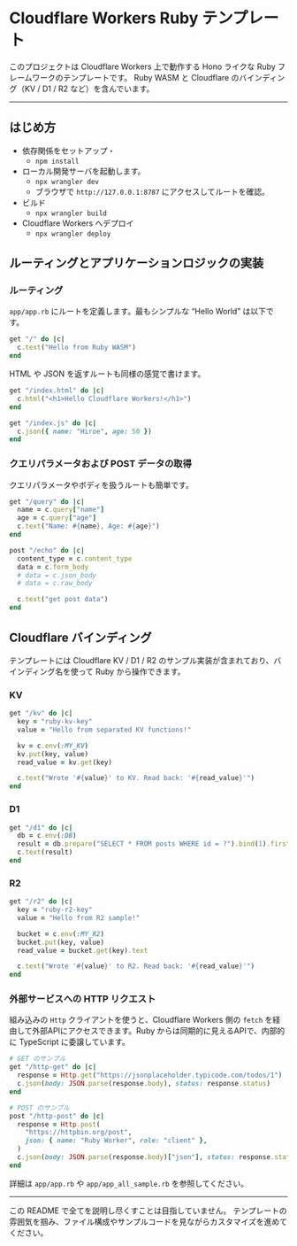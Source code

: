 # Cloudflare Workers Ruby テンプレート

このプロジェクトは Cloudflare Workers 上で動作する Hono ライクな Ruby フレームワークのテンプレートです。
Ruby WASM と Cloudflare のバインディング（KV / D1 / R2 など）を含んでいます。

---

## はじめ方

- 依存関係をセットアップ・
    - `npm install`
- ローカル開発サーバを起動します。
    - `npx wrangler dev`
    - ブラウザで `http://127.0.0.1:8787` にアクセスしてルートを確認。
- ビルド
    - `npx wrangler build`
- Cloudflare Workers へデプロイ
    - `npx wrangler deploy`

## ルーティングとアプリケーションロジックの実装

### ルーティング

`app/app.rb` にルートを定義します。最もシンプルな “Hello World” は以下です。

```ruby
get "/" do |c|
  c.text("Hello from Ruby WASM")
end
```

HTML や JSON を返すルートも同様の感覚で書けます。

```ruby
get "/index.html" do |c|
  c.html("<h1>Hello Cloudflare Workers!</h1>")
end

get "/index.js" do |c|
  c.json({ name: "Hiroe", age: 50 })
end
```

### クエリパラメータおよび POST データの取得

クエリパラメータやボディを扱うルートも簡単です。

```ruby
get "/query" do |c|
  name = c.query["name"]
  age = c.query["age"]
  c.text("Name: #{name}, Age: #{age}")
end

post "/echo" do |c|
  content_type = c.content_type
  data = c.form_body
  # data = c.json_body
  # data = c.raw_body

  c.text("get post data")
end
```

## Cloudflare バインディング

テンプレートには Cloudflare KV / D1 / R2 のサンプル実装が含まれており、バインディング名を使って Ruby から操作できます。

### KV

```ruby
get "/kv" do |c|
  key = "ruby-kv-key"
  value = "Hello from separated KV functions!"

  kv = c.env(:MY_KV)
  kv.put(key, value)
  read_value = kv.get(key)

  c.text("Wrote '#{value}' to KV. Read back: '#{read_value}'")
end
```

### D1

```ruby
get "/d1" do |c|
  db = c.env(:DB)
  result = db.prepare("SELECT * FROM posts WHERE id = ?").bind(1).first
  c.text(result)
end
```

### R2

```ruby
get "/r2" do |c|
  key = "ruby-r2-key"
  value = "Hello from R2 sample!"

  bucket = c.env(:MY_R2)
  bucket.put(key, value)
  read_value = bucket.get(key).text

  c.text("Wrote '#{value}' to R2. Read back: '#{read_value}'")
end
```

### 外部サービスへの HTTP リクエスト

組み込みの `Http` クライアントを使うと、Cloudflare Workers 側の `fetch` を経由して外部APIにアクセスできます。Ruby からは同期的に見えるAPIで、内部的に TypeScript に委譲しています。

```ruby
# GET のサンプル
get "/http-get" do |c|
  response = Http.get("https://jsonplaceholder.typicode.com/todos/1")
  c.json(body: JSON.parse(response.body), status: response.status)
end

# POST のサンプル
post "/http-post" do |c|
  response = Http.post(
    "https://httpbin.org/post",
    json: { name: "Ruby Worker", role: "client" },
  )
  c.json(body: JSON.parse(response.body)["json"], status: response.status)
end
```

詳細は `app/app.rb` や `app/app_all_sample.rb` を参照してください。

---

この README で全てを説明し尽くすことは目指していません。
テンプレートの雰囲気を掴み、ファイル構成やサンプルコードを見ながらカスタマイズを進めてください。

